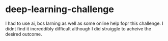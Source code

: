 # deep-learning-challenge
I had to use ai, bcs larning as well as some online help fopr this challenge. I didnt find it increddibly difficult although I did struiggle to acheive the desired outcome. 
